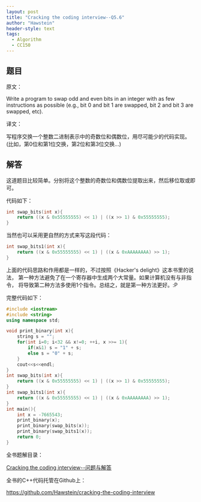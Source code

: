 ```yaml
---
layout: post
title: "Cracking the coding interview--Q5.6"
author: "Hawstein"
header-style: text
tags:
  - Algorithm
  - CC150
---
```


## 题目

原文：

Write a program to swap odd and even bits in an integer with as few 
instructions as possible (e.g., bit 0 and bit 1 are swapped, bit 2 
and bit 3 are swapped, etc).

译文：

写程序交换一个整数二进制表示中的奇数位和偶数位，用尽可能少的代码实现。
(比如，第0位和第1位交换，第2位和第3位交换...)

## 解答

这道题目比较简单。分别将这个整数的奇数位和偶数位提取出来，然后移位取或即可。

代码如下：

```cpp
int swap_bits(int x){
    return ((x & 0x55555555) << 1) | ((x >> 1) & 0x55555555);
}
```

当然也可以采用更自然的方式来写这段代码：

```cpp
int swap_bits1(int x){
    return ((x & 0x55555555) << 1) | ((x & 0xAAAAAAAA) >> 1);
}
```

上面的代码思路和作用都是一样的，不过按照《Hacker's delight》这本书里的说法，
第一种方法避免了在一个寄存器中生成两个大常量。如果计算机没有与非指令，
将导致第二种方法多使用1个指令。总结之，就是第一种方法更好。:P

完整代码如下：
```cpp
#include <iostream>
#include <string>
using namespace std;

void print_binary(int x){
    string s = "";
    for(int i=0; i<32 && x!=0; ++i, x >>= 1){
        if(x&1) s = "1" + s;
        else s = "0" + s;
    }
    cout<<s<<endl;
}
int swap_bits(int x){
    return ((x & 0x55555555) << 1) | ((x >> 1) & 0x55555555);
}
int swap_bits1(int x){
    return ((x & 0x55555555) << 1) | ((x & 0xAAAAAAAA) >> 1);
}
int main(){
    int x = -7665543;
    print_binary(x);
    print_binary(swap_bits(x));
    print_binary(swap_bits1(x));
    return 0;
}
```

全书题解目录：

[Cracking the coding interview--问题与解答](/2013/03/14/ctci-solutions-contents/)

全书的C++代码托管在Github上：

<https://github.com/Hawstein/cracking-the-coding-interview>
